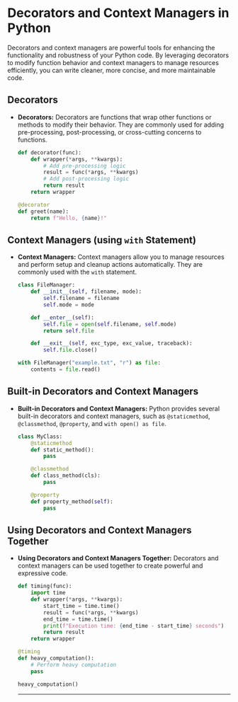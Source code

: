 # Decorators and Context Managers in Python

Decorators and context managers are powerful tools for enhancing the functionality and robustness of your Python code. By leveraging decorators to modify function behavior and context managers to manage resources efficiently, you can write cleaner, more concise, and more maintainable code.

## Decorators

- **Decorators:** Decorators are functions that wrap other functions or methods to modify their behavior. They are commonly used for adding pre-processing, post-processing, or cross-cutting concerns to functions.

  ```python
  def decorator(func):
      def wrapper(*args, **kwargs):
          # Add pre-processing logic
          result = func(*args, **kwargs)
          # Add post-processing logic
          return result
      return wrapper

  @decorator
  def greet(name):
      return f"Hello, {name}!"
  ```

## Context Managers (using `with` Statement)

- **Context Managers:** Context managers allow you to manage resources and perform setup and cleanup actions automatically. They are commonly used with the `with` statement.

  ```python
  class FileManager:
      def __init__(self, filename, mode):
          self.filename = filename
          self.mode = mode

      def __enter__(self):
          self.file = open(self.filename, self.mode)
          return self.file

      def __exit__(self, exc_type, exc_value, traceback):
          self.file.close()

  with FileManager("example.txt", "r") as file:
      contents = file.read()
  ```

## Built-in Decorators and Context Managers

- **Built-in Decorators and Context Managers:** Python provides several built-in decorators and context managers, such as `@staticmethod`, `@classmethod`, `@property`, and `with open() as file`.

  ```python
  class MyClass:
      @staticmethod
      def static_method():
          pass

      @classmethod
      def class_method(cls):
          pass

      @property
      def property_method(self):
          pass
  ```

## Using Decorators and Context Managers Together

- **Using Decorators and Context Managers Together:** Decorators and context managers can be used together to create powerful and expressive code.

  ```python
  def timing(func):
      import time
      def wrapper(*args, **kwargs):
          start_time = time.time()
          result = func(*args, **kwargs)
          end_time = time.time()
          print(f"Execution time: {end_time - start_time} seconds")
          return result
      return wrapper

  @timing
  def heavy_computation():
      # Perform heavy computation
      pass

  heavy_computation()
  ```
  ---